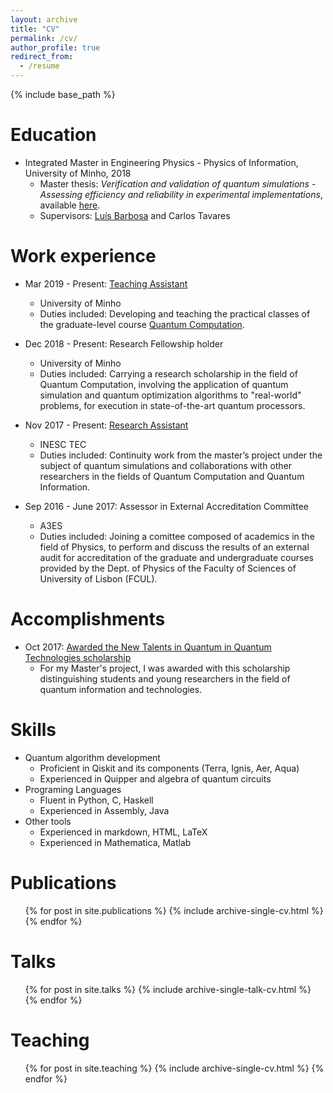 ```yaml
---
layout: archive
title: "CV"
permalink: /cv/
author_profile: true
redirect_from:
  - /resume
---
```


{% include base_path %}

Education
======
* Integrated Master in Engineering Physics - Physics of Information, University of Minho, 2018
  * Master thesis: _Verification and validation of quantum simulations - Assessing efficiency and reliability in experimental implementations_, available [here](http://hdl.handle.net/1822/59739).
  * Supervisors: [Luís Barbosa](http://www4.di.uminho.pt/~lsb/) and Carlos Tavares

Work experience
======
* Mar 2019 - Present: [Teaching Assistant](https://afonsofr.github.io/teaching/2019-qc-teaching/)
  * University of Minho
  * Duties included: Developing and teaching the practical classes of the graduate-level course [Quantum Computation](http://arca.di.uminho.pt/quantum-computation-1819/).

* Dec 2018 - Present: Research Fellowship holder
  * University of Minho
  * Duties included: Carrying a research scholarship in the field of Quantum Computation, involving the application of quantum simulation and quantum optimization algorithms to "real-world" problems, for execution in state-of-the-art quantum processors.
  
* Nov 2017 - Present: [Research Assistant](https://www.inesctec.pt/en/people/afonso-miguel-rodrigues)
  * INESC TEC
  * Duties included: Continuity work from the master’s project under the subject of quantum simulations and collaborations with other researchers in the fields of Quantum Computation and Quantum Information.

* Sep 2016 - June 2017: Assessor in External Accreditation Committee
  * A3ES
  * Duties included: Joining a comittee composed of academics in the field of Physics, to perform and discuss the results of an external audit for accreditation of the graduate and undergraduate courses provided by the Dept. of Physics of the Faculty of Sciences of University of Lisbon (FCUL).

Accomplishments
======
* Oct 2017: [Awarded the New Talents in Quantum in Quantum Technologies scholarship](https://www.eng.uminho.pt/en/researchinnovate/_layouts/15/uminho.portaisuoei.ui/pages/eventsdetail.aspx?id=52040)
  * For my Master's project, I was awarded with this scholarship distinguishing students and young researchers in the field of quantum information and technologies.
  
Skills
======
* Quantum algorithm development
  * Proficient in Qiskit and its components (Terra, Ignis, Aer, Aqua)
  * Experienced in Quipper and algebra of quantum circuits
* Programing Languages
  * Fluent in Python, C, Haskell
  * Experienced in Assembly, Java
* Other tools
  * Experienced in markdown, HTML, LaTeX
  * Experienced in Mathematica, Matlab

Publications
======
  <ul>{% for post in site.publications %}
    {% include archive-single-cv.html %}
  {% endfor %}</ul>
  
Talks
======
  <ul>{% for post in site.talks %}
    {% include archive-single-talk-cv.html %}
  {% endfor %}</ul>
  
Teaching
======
  <ul>{% for post in site.teaching %}
    {% include archive-single-cv.html %}
  {% endfor %}</ul>

